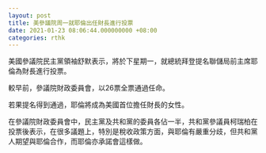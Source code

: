 ```yaml
---
layout: post
title: 美參議院周一就耶倫出任財長進行投票
date: 2021-01-23 08:06:44.000000000 +08:00
categories: rthk
---
```


美國參議院民主黨領袖舒默表示，將於下星期一，就總統拜登提名聯儲局前主席耶倫為財長進行投票。

較早前，參議院財政委員會，以26票全票通過任命。

若果提名得到通過，耶倫將成為美國首位擔任財長的女性。

在參議院財政委員會中，民主黨及共和黨的委員各佔一半，共和黨參議員柯瑞柏在投票後表示，在很多議題上，特別是稅收政策方面，與耶倫有嚴重分歧，但共和黨人期望與耶倫合作，而耶倫亦承諾會這樣做。
